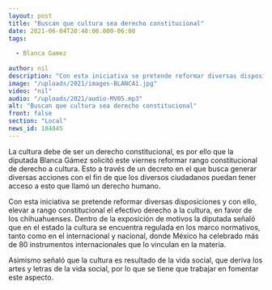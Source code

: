 ```yaml
---
layout: post
title: "Buscan que cultura sea derecho constitucional"
date: 2021-06-04T20:48:00.000-06:00
tags:
  
  - Blanca Gamez
  
author: nil
description: "Con esta iniciativa se pretende reformar diversas disposiciones."
image: "/uploads/2021/images-BLANCA1.jpg"
video: "nil"
audio: "/uploads/2021/audio-MV05.mp3"
alt: "Buscan que cultura sea derecho constitucional"
front: false
section: "Local"
news_id: 184845
---
```


La cultura debe de ser un derecho constitucional, es por ello que la diputada Blanca Gámez solicitó este viernes reformar rango constitucional de derecho a cultura. Esto a través de un decreto en el que busca generar diversas acciones con el fin de que los diversos ciudadanos puedan tener acceso a esto que llamó un derecho humano.

Con esta iniciativa se pretende reformar diversas disposiciones y con ello, elevar a rango constitucional el efectivo derecho a la cultura, en favor de los chihuahuenses. Dentro de la exposición de motivos la diputada señaló que en el estado la cultura se encuentra regulada en los marco normativos, tanto como en el internacional y nacional, donde México ha celebrado más de 80 instrumentos internacionales que lo vinculan en la materia.

Asimismo señaló que la cultura es resultado de la vida social, que deriva los artes y letras de la vida social, por lo que se tiene que trabajar en fomentar este aspecto.

